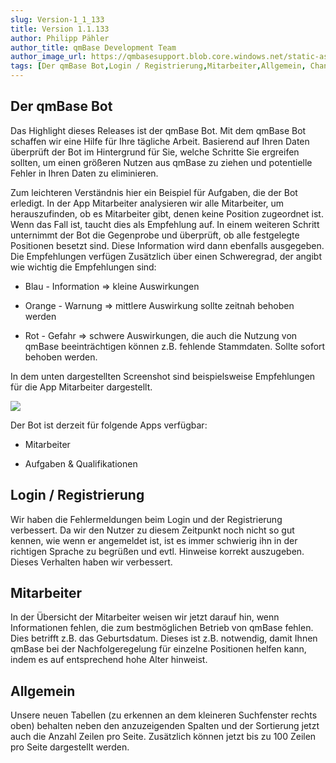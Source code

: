```yaml
---
slug: Version-1_1_133
title: Version 1.1.133
author: Philipp Pähler
author_title: qmBase Development Team
author_image_url: https://qmbasesupport.blob.core.windows.net/static-assets/img/persons/paehler_round.png
tags: [Der qmBase Bot,Login / Registrierung,Mitarbeiter,Allgemein, Changelog]
---
```

## Der qmBase Bot

Das Highlight dieses Releases ist der qmBase Bot. Mit dem qmBase Bot schaffen wir eine Hilfe für Ihre tägliche Arbeit. Basierend auf Ihren Daten überprüft der Bot im Hintergrund für Sie, welche Schritte Sie ergreifen sollten, um einen größeren Nutzen aus qmBase zu ziehen und potentielle Fehler in Ihren Daten zu eliminieren.

Zum leichteren Verständnis hier ein Beispiel für Aufgaben, die der Bot erledigt. In der App Mitarbeiter analysieren wir alle Mitarbeiter, um herauszufinden, ob es Mitarbeiter gibt, denen keine Position zugeordnet ist. Wenn das Fall ist, taucht dies als Empfehlung auf. In einem weiteren Schritt unternimmt der Bot die Gegenprobe und überprüft, ob alle festgelegte Positionen besetzt sind. Diese Information wird dann ebenfalls ausgegeben. Die Empfehlungen verfügen Zusätzlich über einen Schweregrad, der angibt wie wichtig die Empfehlungen sind:

*   Blau - Information => kleine Auswirkungen

*   Orange - Warnung => mittlere Auswirkung sollte zeitnah behoben werden

*   Rot - Gefahr => schwere Auswirkungen, die auch die Nutzung von qmBase beeinträchtigen können z.B. fehlende Stammdaten. Sollte sofort behoben werden.

In dem unten dargestellten Screenshot sind beispielsweise Empfehlungen für die App Mitarbeiter dargestellt.

![](https://caqadmin.blob.core.windows.net/releasenotes/121-images/98d6d502-410c-4a41-9505-5b14283b54d6-mceclip0.png)

Der Bot ist derzeit für folgende Apps verfügbar:

*   Mitarbeiter

*   Aufgaben & Qualifikationen

## Login / Registrierung

Wir haben die Fehlermeldungen beim Login und der Registrierung verbessert. Da wir den Nutzer zu diesem Zeitpunkt noch nicht so gut kennen, wie wenn er angemeldet ist, ist es immer schwierig ihn in der richtigen Sprache zu begrüßen und evtl. Hinweise korrekt auszugeben. Dieses Verhalten haben wir verbessert.

## Mitarbeiter

In der Übersicht der Mitarbeiter weisen wir jetzt darauf hin, wenn Informationen fehlen, die zum bestmöglichen Betrieb von qmBase fehlen. Dies betrifft z.B. das Geburtsdatum. Dieses ist z.B. notwendig, damit Ihnen qmBase bei der Nachfolgeregelung für einzelne Positionen helfen kann, indem es auf entsprechend hohe Alter hinweist.

## Allgemein

Unsere neuen Tabellen (zu erkennen an dem kleineren Suchfenster rechts oben) behalten neben den anzuzeigenden Spalten und der Sortierung jetzt auch die Anzahl Zeilen pro Seite. Zusätzlich können jetzt bis zu 100 Zeilen pro Seite dargestellt werden.